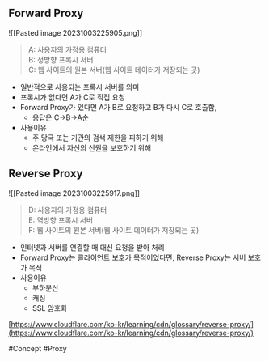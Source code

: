 ## Forward Proxy

![[Pasted image 20231003225905.png]]

> A: 사용자의 가정용 컴퓨터  
> B: 정방향 프록시 서버  
> C: 웹 사이트의 원본 서버(웹 사이트 데이터가 저장되는 곳)

- 일반적으로 사용되는 프록시 서버를 의미
- 프록시가 없다면 A가 C로 직접 요청
- Forward Proxy가 있다면 A가 B로 요청하고 B가 다시 C로 호출함,
    - 응답은 C->B->A순
- 사용이유
    - 주 당국 또는 기관의 검색 제한을 피하기 위해
    - 온라인에서 자신의 신원을 보호하기 위해

## Reverse Proxy

![[Pasted image 20231003225917.png]]

> D: 사용자의 가정용 컴퓨터  
> E: 역방향 프록시 서버  
> F: 웹 사이트의 원본 서버(웹 사이트 데이터가 저장되는 곳)

- 인터넷과 서버를 연결할 때 대신 요청을 받아 처리
- Forward Proxy는 클라이언트 보호가 목적이었다면, Reverse Proxy는 서버 보호가 목적
- 사용이유
    - 부하분산
    - 캐싱
    - SSL 암호화

[https://www.cloudflare.com/ko-kr/learning/cdn/glossary/reverse-proxy/](https://www.cloudflare.com/ko-kr/learning/cdn/glossary/reverse-proxy/)


#Concept 
#Proxy
